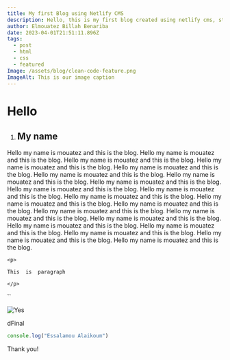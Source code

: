 ```yaml
---
title: My first Blog using Netlify CMS
description: Hello, this is my first blog created using netlify cms, stay tuned.
author: Elmouatez Billah Benariba
date: 2023-04-01T21:51:11.896Z
tags:
  - post
  - html
  - css
  - featured
Image: /assets/blog/clean-code-feature.png
ImageAlt: This is our image caption
---
```

# H﻿ello

1. ## M﻿y name

H﻿ello my name is mouatez and this is the blog. H﻿ello my name is mouatez and this is the blog. H﻿ello my name is mouatez and this is the blog. H﻿ello my name is mouatez and this is the blog. H﻿ello my name is mouatez and this is the blog. H﻿ello my name is mouatez and this is the blog. H﻿ello my name is mouatez and this is the blog. H﻿ello my name is mouatez and this is the blog. H﻿ello my name is mouatez and this is the blog. H﻿ello my name is mouatez and this is the blog. H﻿ello my name is mouatez and this is the blog. H﻿ello my name is mouatez and this is the blog. H﻿ello my name is mouatez and this is the blog. H﻿ello my name is mouatez and this is the blog. H﻿ello my name is mouatez and this is the blog. H﻿ello my name is mouatez and this is the blog. H﻿ello my name is mouatez and this is the blog. H﻿ello my name is mouatez and this is the blog. H﻿ello my name is mouatez and this is the blog. H﻿ello my name is mouatez and this is the blog. H﻿ello my name is mouatez and this is the blog.

`<﻿p>`

`This  is  paragraph`

`</p>`

``

![Yes](/assets/blog/clean-code-feature.png "No")

dFinal

```javascript
console.log("Essalamou Alaikoum")
```

T﻿hank you!